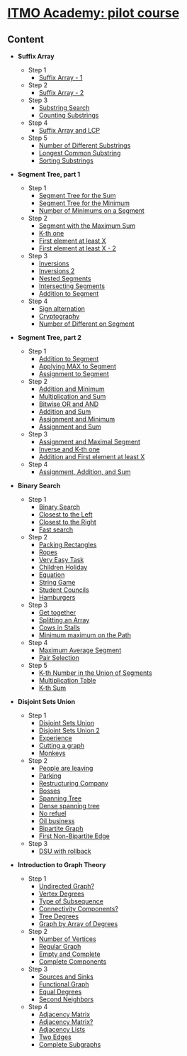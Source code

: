 
# [ITMO Academy: pilot course](https://codeforces.com/edu/course/2)

## Content
- **Suffix Array**
  - Step 1
    - [Suffix Array - 1](Suffix%20Array/Step%201/A%20-%20Suffix%20Array%20-%201.rs)
  - Step 2
    - [Suffix Array - 2](Suffix%20Array/Step%202/A%20-%20Suffix%20Array%20-%202.rs)
  - Step 3
    - [Substring Search](Suffix%20Array/Step%203/A%20-%20Substring%20Search.rs)
    - [Counting Substrings](Suffix%20Array/Step%203/B%20-%20Counting%20Substrings.rs)
  - Step 4
    - [Suffix Array and LCP](Suffix%20Array/Step%204/A%20-%20Suffix%20Array%20and%20LCP.rs)
  - Step 5
    - [Number of Different Substrings](Suffix%20Array/Step%205/A%20-%20Number%20of%20Different%20Substrings.rs)
    - [Longest Common Substring](Suffix%20Array/Step%205/B%20-%20Longest%20Common%20Substring.rs)
    - [Sorting Substrings](Suffix%20Array/Step%205/C%20-%20Sorting%20Substrings.rs)
      
- **Segment Tree, part 1**
  - Step 1
    - [Segment Tree for the Sum](Segment%20Tree%2C%20part%201/Step%201/A%20-%20Segment%20Tree%20for%20the%20Sum.rs)
    - [Segment Tree for the Minimum](Segment%20Tree%2C%20part%201/Step%201/B%20-%20Segment%20Tree%20for%20the%20Minimum.rs)
    - [Number of Minimums on a Segment](Segment%20Tree%2C%20part%201/Step%201/C%20-%20Number%20of%20Minimums%20on%20a%20Segment.rs)
  - Step 2
    - [Segment with the Maximum Sum](Segment%20Tree%2C%20part%201/Step%202/A%20-%20Segment%20with%20the%20Maximum%20Sum.rs)
    - [K-th one](Segment%20Tree%2C%20part%201/Step%202/B%20-%20K-th%20one.rs)
    - [First element at least X](Segment%20Tree%2C%20part%201/Step%202/C%20-%20First%20element%20at%20least%20X.rs)
    - [First element at least X - 2](Segment%20Tree%2C%20part%201/Step%202/D%20-%20First%20element%20at%20least%20X%20-%202.rs)
  - Step 3
    - [Inversions](Segment%20Tree%2C%20part%201/Step%203/A%20-%20Inversions.rs)
    - [Inversions 2](Segment%20Tree%2C%20part%201/Step%203/B%20-%20Inversions%202.rs)
    - [Nested Segments](Segment%20Tree%2C%20part%201/Step%203/C%20-%20Nested%20Segments.rs)
    - [Intersecting Segments](Segment%20Tree%2C%20part%201/Step%203/D%20-%20Intersecting%20Segments.rs)
    - [Addition to Segment](Segment%20Tree%2C%20part%201/Step%203/E%20-%20Addition%20to%20Segment.rs)
  - Step 4
    - [Sign alternation](Segment%20Tree%2C%20part%201/Step%204/A%20-%20Sign%20alternation.rs)
    - [Cryptography](Segment%20Tree%2C%20part%201/Step%204/B%20-%20Cryptography.rs)
    - [Number of Different on Segment](Segment%20Tree%2C%20part%201/Step%204/D%20-%20Number%20of%20Different%20on%20Segment.rs)

- **Segment Tree, part 2**
  - Step 1
    - [Addition to Segment](Segment%20Tree%2C%20part%202/Step%201/A%20-%20Addition%20to%20Segment.rs)
    - [Applying MAX to Segment](Segment%20Tree%2C%20part%202/Step%201/B%20-%20Applying%20MAX%20to%20Segment.rs)
    - [Assignment to Segment](Segment%20Tree%2C%20part%202/Step%201/C%20-%20Assignment%20to%20Segment.rs)
  - Step 2
    - [Addition and Minimum](Segment%20Tree%2C%20part%202/Step%202/A%20-%20Addition%20and%20Minimum.rs)
    - [Multiplication and Sum](Segment%20Tree%2C%20part%202/Step%202/B%20-%20Multiplication%20and%20Sum.rs)
    - [Bitwise OR and AND](Segment%20Tree%2C%20part%202/Step%202/C%20-%20Bitwise%20OR%20and%20AND.rs)
    - [Addition and Sum](Segment%20Tree%2C%20part%202/Step%202/D%20-%20Addition%20and%20Sum.rs)
    - [Assignment and Minimum](Segment%20Tree%2C%20part%202/Step%202/E%20-%20Assignment%20and%20Minimum.rs)
    - [Assignment and Sum](Segment%20Tree%2C%20part%202/Step%202/F%20-%20Assignment%20and%20Sum.rs)
  - Step 3
    - [Assignment and Maximal Segment](Segment%20Tree%2C%20part%202/Step%203/A%20-%20Assignment%20and%20Maximal%20Segment.rs)
    - [Inverse and K-th one](Segment%20Tree%2C%20part%202/Step%203/B%20-%20Inverse%20and%20K-th%20one.rs)
    - [Addition and First element at least X](Segment%20Tree%2C%20part%202/Step%203/C%20-%20Addition%20and%20First%20element%20at%20least%20X.rs)
  - Step 4
    - [Assignment, Addition, and Sum](Segment%20Tree%2C%20part%202/Step%204/A%20-%20Assignment%2C%20Addition%2C%20and%20Sum.rs)
   
- **Binary Search**
  - Step 1
    - [Binary Search](Binary%20Search/Step%201/A%20-%20Binary%20Search.rs)
    - [Closest to the Left](Binary%20Search/Step%201/B%20-%20Closest%20to%20the%20Left.rs)
    - [Closest to the Right](Binary%20Search/Step%201/C%20-%20Closest%20to%20the%20Right.rs)
    - [Fast search](Binary%20Search/Step%201/D%20-%20Fast%20search.rs)
  - Step 2
    - [Packing Rectangles](Binary%20Search/Step%202/A%20-%20Packing%20Rectangles.rs)
    - [Ropes](Binary%20Search/Step%202/B%20-%20Ropes.rs)
    - [Very Easy Task](Binary%20Search/Step%202/C%20-%20Very%20Easy%20Task.rs)
    - [Children Holiday](Binary%20Search/Step%202/D%20-%20Children%20Holiday.rs)
    - [Equation](Binary%20Search/Step%202/E%20-%20Equation.rs)
    - [String Game](Binary%20Search/Step%202/F%20-%20String%20Game.rs)
    - [Student Councils](Binary%20Search/Step%202/G%20-%20Student%20Councils.rs)
    - [Hamburgers](Binary%20Search/Step%202/H%20-%20Hamburgers.rs)
  - Step 3
    - [Get together](Binary%20Search/Step%203/A%20-%20Get%20together.rs)
    - [Splitting an Array](Binary%20Search/Step%203/B%20-%20Splitting%20an%20Array.rs)
    - [Cows in Stalls](Binary%20Search/Step%203/C%20-%20Cows%20in%20Stalls.rs)
    - [Minimum maximum on the Path](Binary%20Search/Step%203/D%20-%20Minimum%20maximum%20on%20the%20Path.rs)
  - Step 4
    - [Maximum Average Segment](Binary%20Search/Step%204/A%20-%20Maximum%20Average%20Segment.rs)
    - [Pair Selection](Binary%20Search/Step%204/C%20-%20Pair%20Selection.rs)
  - Step 5
    - [K-th Number in the Union of Segments](Binary%20Search/Step%205/A%20-%20K-th%20Number%20in%20the%20Union%20of%20Segments.rs)
    - [Multiplication Table](Binary%20Search/Step%205/B%20-%20Multiplication%20Table.rs)
    - [K-th Sum](Binary%20Search/Step%205/C%20-%20K-th%20Sum.rs)

- **Disjoint Sets Union**
  - Step 1
    - [Disjoint Sets Union](Disjoint%20Sets%20Union/Step%201/A%20-%20Disjoint%20Sets%20Union.rs)
    - [Disjoint Sets Union 2](Disjoint%20Sets%20Union/Step%201/B%20-%20Disjoint%20Sets%20Union%202.rs)
    - [Experience](Disjoint%20Sets%20Union/Step%201/C%20-%20Experience.rs)
    - [Cutting a graph](Disjoint%20Sets%20Union/Step%201/D%20-%20Cutting%20a%20graph.rs)
    - [Monkeys](Disjoint%20Sets%20Union/Step%201/E%20-%20Monkeys.rs)
  - Step 2
    - [People are leaving](Disjoint%20Sets%20Union/Step%202/A%20-%20People%20are%20leaving.rs)
    - [Parking](Disjoint%20Sets%20Union/Step%202/B%20-%20Parking.rs)
    - [Restructuring Company](Disjoint%20Sets%20Union/Step%202/C%20-%20Restructuring%20Company.rs)
    - [Bosses](Disjoint%20Sets%20Union/Step%202/D%20-%20Bosses.rs)
    - [Spanning Tree](Disjoint%20Sets%20Union/Step%202/E%20-%20Spanning%20Tree.rs)
    - [Dense spanning tree](Disjoint%20Sets%20Union/Step%202/F%20-%20Dense%20spanning%20tree.rs)
    - [No refuel](Disjoint%20Sets%20Union/Step%202/G%20-%20No%20refuel.rs)
    - [Oil business](Disjoint%20Sets%20Union/Step%202/H%20-%20Oil%20business.rs)
    - [Bipartite Graph](Disjoint%20Sets%20Union/Step%202/I%20-%20Bipartite%20Graph.rs)
    - [First Non-Bipartite Edge](Disjoint%20Sets%20Union/Step%202/J%20-%20First%20Non-Bipartite%20Edge.rs)
  - Step 3
    - [DSU with rollback](Disjoint%20Sets%20Union/Step%203/A%20-%20DSU%20with%20rollback.rs)

- **Introduction to Graph Theory**
  - Step 1
    - [Undirected Graph?](Introduction%20to%20Graph%20Theory/Step%201/A%20-%20Undirected%20Graph%3F.rs)
    - [Vertex Degrees](Introduction%20to%20Graph%20Theory/Step%201/B%20-%20Vertex%20Degrees.rs)
    - [Type of Subsequence](Introduction%20to%20Graph%20Theory/Step%201/C%20-%20Type%20of%20Subsequence.rs)
    - [Connectivity Components?](Introduction%20to%20Graph%20Theory/Step%201/D%20-%20Connectivity%20Components%3F.rs)
    - [Tree Degrees](Introduction%20to%20Graph%20Theory/Step%201/E%20-%20Tree%20Degrees.rs)
    - [Graph by Array of Degrees](Introduction%20to%20Graph%20Theory/Step%201/F%20-%20Graph%20by%20Array%20of%20Degrees.rs)
  - Step 2
    - [Number of Vertices](Introduction%20to%20Graph%20Theory/Step%202/A%20-%20Number%20of%20Vertices.rs)
    - [Regular Graph](Introduction%20to%20Graph%20Theory/Step%202/B%20-%20Regular%20Graph.rs)
    - [Empty and Complete](Introduction%20to%20Graph%20Theory/Step%202/C%20-%20Empty%20and%20Complete.rs)
    - [Complete Components](Introduction%20to%20Graph%20Theory/Step%202/D%20-%20Complete%20Components.rs)
  - Step 3
    - [Sources and Sinks](Introduction%20to%20Graph%20Theory/Step%203/A%20-%20Sources%20and%20Sinks.rs)
    - [Functional Graph](Introduction%20to%20Graph%20Theory/Step%203/B%20-%20Functional%20Graph.rs)
    - [Equal Degrees](Introduction%20to%20Graph%20Theory/Step%203/C%20-%20Equal%20Degrees.rs)
    - [Second Neighbors](Introduction%20to%20Graph%20Theory/Step%203/D%20-%20Second%20Neighbors.rs)
  - Step 4
    - [Adjacency Matrix](Introduction%20to%20Graph%20Theory/Step%204/A%20-%20Adjacency%20Matrix.rs)
    - [Adjacency Matrix?](Introduction%20to%20Graph%20Theory/Step%204/B%20-%20Adjacency%20Matrix%3F.rs)
    - [Adjacency Lists](Introduction%20to%20Graph%20Theory/Step%204/C%20-%20Adjacency%20Lists.rs)
    - [Two Edges](Introduction%20to%20Graph%20Theory/Step%204/D%20-%20Two%20Edges.rs)
    - [Complete Subgraphs](Introduction%20to%20Graph%20Theory/Step%204/E%20-%20Complete%20Subgraphs.rs)

